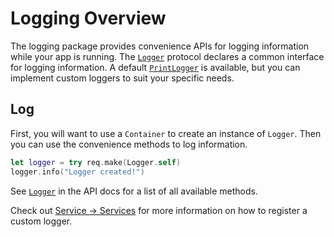 # Logging Overview

The logging package provides convenience APIs for logging information while your app is running. The [`Logger`](https://api.vapor.codes/console/latest/Logging/Protocols/Logger.html) protocol declares a common interface for logging information. A default [`PrintLogger`](https://api.vapor.codes/console/latest/Logging/Classes/PrintLogger.html) is available, but you can implement custom loggers to suit your specific needs.

## Log

First, you will want to use a `Container` to create an instance of `Logger`. Then you can use the convenience methods to log information.

```swift
let logger = try req.make(Logger.self)
logger.info("Logger created!")
```

See [`Logger`](https://api.vapor.codes/console/latest/Logging/Protocols/Logger.html) in the API docs for a list of all available methods.

Check out [Service &rarr; Services](../service/services.md#instance) for more information on how to register a custom logger.

